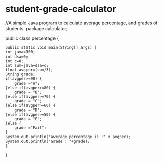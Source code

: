# student-grade-calculator
//A simple Java program to calculate average percentage, and grades of students.
package calculator;

public class percentage {

	public static void main(String[] args) {
	int java=100;
	int dsa=0;
	int c=0;
	int sum=java+dsa+c;
	float avgper=(sum/3);
	String grade;
	if(avgper>=90) {
		grade ="A";
	}else if(avgper>=80) {
		grade = "B";
	}else if(avgper>=70) {
		grade = "C";
	}else if(avgper>=60) {
		grade = "D";
	}else if(avgper>=50) {
		grade = "E";
	}else {
		grade ="Fail";
	}
	System.out.println("average percentage is :" + avgper);
    System.out.println("Grade : "+grade);
	}

}
